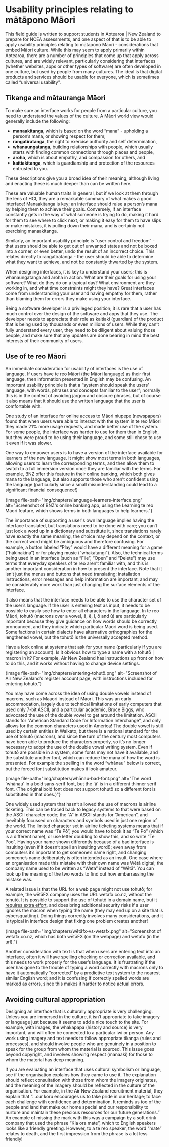 # Usability principles relating to mātāpono Māori

This field guide is written to support students in Aotearoa | New Zealand to prepare for NCEA assessments, and one aspect of that is to be able to apply usability principles relating to mātāpono Māori - considerations that embed Māori culture. While this may seem to apply primarily within Aotearoa, there are a number of principles that come up that apply across cultures, and are widely relevant, particularly considering that interfaces (whether websites, apps or other types of software) are often developed in one culture, but used by people from many cultures. The ideal is that digital products and services should be usable for everyone, which is sometimes called “universal usability”.

## Tikanga and mātauranga Māori

To make sure an interface works for people from a particular culture, you need to understand the values of the culture. A Māori world view would generally include the following:

- **manaakitanga**, which is based on the word “mana” - upholding a person’s mana, or showing respect for them;
- **rangatiratanga**, the right to exercise authority and self determination,
- **whanaungatanga**, building relationships with people, which usually starts with finding common connections through places and people,
- **aroha**, which is about empathy, and compassion for others, and 
- **kaitiakitanga**, which is guardianship and protection of the resources entrusted to you.

These descriptions give you a broad idea of their meaning, although living and enacting these is much deeper than can be written here.

These are valuable human traits in general, but if we look at them through the lens of HCI, they are a remarkable summary of what makes a good interface! Manaakitanga is key; an interface should raise a person’s mana by helping them to achieve their goals. Conversely, if an interface constantly gets in the way of what someone is trying to do, making it hard for them to see where to click next, or making it easy for them to have slips or make mistakes, it is pulling down their mana, and is certainly not exercising manaakitanga.

Similarly, an important usability principle is “user control and freedom” - that users should be able to get out of unwanted states and not be boxed into a corner, or even better, undo the result of an incorrect choice. This relates directly to rangatiratanga - the user should be able to determine what they want to achieve, and not be constantly thwarted by the system.

When designing interfaces, it is key to understand your users; this is whanaungatanga and aroha in action. What are their goals for using your software? What do they do on a typical day? What environment are they working in, and what time constraints might they have? Great interfaces come from understanding your user and having empathy for them, rather than blaming them for errors they make using your interface.

Being a software developer is a privileged position; it is rare that a user has much control over the design of the software and apps that they use. The developer needs to appreciate their role as kaitiaki (guardian) of the product that is being used by thousands or even millions of users. While they can’t fully understand every user, they need to be diligent about valuing those people, and make sure that any updates are done bearing in mind the best interests of their community of users.

## Use of te reo Māori

An immediate consideration for usability of interfaces is the use of language. If users have te reo Māori (the Māori language) as their first language, then information presented in English may be confusing. An important usability principle is that a “system should speak the users' language, with words, phrases and concepts familiar to the user”; normally this is in the context of avoiding jargon and obscure phrases, but of course it also means that it should use the written language that the user is comfortable with. 

One study of an interface for online access to Māori niupepe (newspapers) found that when users were able to interact with the system in te reo Māori they made 21% more usage requests, and made better use of the system. For some people, the interface was harder to use for them than in English, but they were proud to be using their language, and some still chose to use it even if it was slower.

One way to empower users is to have a version of the interface available for learners of the new language. It might show most terms in both languages, allowing users to learn the corresponding terms, and then allow them to switch to a full immersion version once they are familiar with the terms. For example, BNZ offer this feature in their online banking, which both gives mana to the language, but also supports those who aren’t confident using the language (particularly since a small misunderstanding could lead to a significant financial consequence!)

{image file-path="img/chapters/language-learners-interface.png" alt="Screenshot of BNZ's online banking app, using the Learning te reo Māori feature, which shows terms in both languages to help learners."}

The importance of supporting a user's own language implies having the interface translated, but translations need to be done with care; you can’t just look a word up in a dictionary and substitute it, since translations rarely have exactly the same meaning, the choice may depend on the context, or the correct word might be ambiguous and therefore confusing. For example, a button labeled “Play” would have a different meaning for a game (“hākinakina”) or for playing music (“whakatangi”). Also, the technical terms being used in an interface (such as “File”, “Open” and “Delete”) may use terms that everyday speakers of te reo aren’t familiar with, and this is another important consideration in how to present the interface. Note that it isn’t just the menus and buttons that need translating; installation instructions, error messages and help information are important, and may be considerably more work than just changing the surface elements of the interface.

It also means that the interface needs to be able to use the character set of the user’s language. If the user is entering text as input, it needs to be possible to easily see how to enter all characters in the language. In te reo Māori, tohutō (macrons over a vowel, ā, ē, ī, ō and ū) are particularly important because they give guidance on how words should be correctly pronounced, and they indicate which particular Māori word is being used. Some factions in certain dialects have alternative orthographies for the lengthened vowel, but the tohutō is the universally accepted method.

Have a look online at systems that ask for your name (particularly if you are registering an account). Is it obvious how to type a name with a tohutō | macron in it? For example, Air New Zealand has instructions up front on how to do this, and it works without having to change device settings.

{image file-path="img/chapters/entering-tohutō.png" alt="Screenshot of Air New Zealand's register account page, with instructions included for entering tohutō."}

You may have come across the idea of using double vowels instead of macrons, such as Maaori instead of Māori. This was an early accommodation, largely due to technical limitations of early computers that used only 7-bit ASCII, and a particular academic, Bruce Biggs, who advocated the use of the double vowel to get around the limitation. ASCII stands for “American Standard Code for Information Interchange”, and only allows for the common characters used in America! The double vowel is still used by certain entities in Waikato, but there is a national standard for the use of tohutō (macrons), and since the turn of the century most computers have been able to produce the characters properly, so it’s no longer necessary to adopt the use of the double vowel writing system. Even if tohutō are possible in a system, some fonts may not have it available, and the substitute another font, which can reduce the mana of how the word is presented. For example the spelling in the word “whānau” below is correct, but the forced font substitution makes it look amateur.

{image file-path="img/chapters/whānau-bad-font.png" alt="The word 'whānau' in a bold sans-serif font, but the 'ā' is in a different thinner serif font. (The original bold font does not support tohutō so a different font is substituted in that does.)"}

One widely used system that hasn’t allowed the use of macrons is airline ticketing. This can be traced back to legacy systems to that were based on the ASCII character code; the “A” in ASCII stands for “American”, and inevitably focussed on characters and symbols used in just one region of the world. The limited character set in airline ticketing systems means that if your correct name was “Te Pō”, you would have to book it as “Te Po” (which is a different name), or use letter doubling to show this, and so write “Te Poo”. Having your name shown differently because of a bad interface is insulting (even if it doesn’t spell an insulting word!); even away from computers it’s important to get someone’s name right, and changing someone’s name deliberately is often intended as an insult. One case where an organisation made this mistake with their own name was Wētā digital; the company name used to be written as “Weta” instead of “Wētā”. You can look up the meaning of the two words to find out how embarrassing the mistake was. 

A related issue is that the URL for a web page might not use tohutō; for example, the wētāFX company uses the URL wetafx.co.nz, without the tohutō. It is possible to support the use of tohutō in a domain name, but it [requires extra effort](https://www.waikato.ac.nz/__data/assets/pdf_file/0003/394914/chapter13.pdf), and does bring additional security risks if a user ignores the macron when typing the name (they may end up on a site that is cybersquatting). Doing things correctly involves many considerations, and it is typical in interface design that fixing one problem creates another!

{image file-path="img/chapters/wētāfx-vs-wetafx.png" alt="Screenshot of wetafx.co.nz, which has both wētāFX (on the webpage) and wetafx (in the url)."}

Another consideration with text is that when users are entering text into an interface, often it will have spelling checking or correction available, and this needs to work properly for the user’s language. It is frustrating if the user has gone to the trouble of typing a word correctly with macrons only to have it automatically “corrected” by a predictive text system to the nearest similar English word; and it is confusing if correctly spelled words are marked as errors, since this makes it harder to notice actual errors.

## Avoiding cultural appropriation

Designing an interface that is culturally appropriate is very challenging. Unless you are immersed in the culture, it isn’t appropriate to take imagery or language just because it seems to add a nice touch to the site. For example, with images, the whakapapa (history and source) is very important, and will often be connected to a particular iwi or person. Any work using imagery and text needs to follow appropriate tikanga (rules and processes), and should involve people who are genuinely in a position to speak for the group from whom the material is sourced. This issue goes beyond copyright, and involves showing respect (manaaki) for those to whom the material has deep meaning.

If you are evaluating an interface that uses cultural symbolism or language, see if the organisation explains how they came to use it. The explanation should reflect consultation with those from whom the imagery originates, and the meaning of the imagery should be reflected in the culture of the organisation. For example, in the Air New Zealand recruitment material, they explain that “...our koru encourages us to take pride in our heritage; to face each challenge with confidence and determination. It reminds us too of the people and land that make our home special and our responsibility to nurture and maintain these precious resources for our future generations.” An example of missing the mark with this was a campaign by a soft drink company that used the phrase “Kia ora mate”, which to English speakers looks like a friendly greeting. However, to a te reo speaker, the word “mate” relates to death, and the first impression from the phrase is a lot less friendly!

